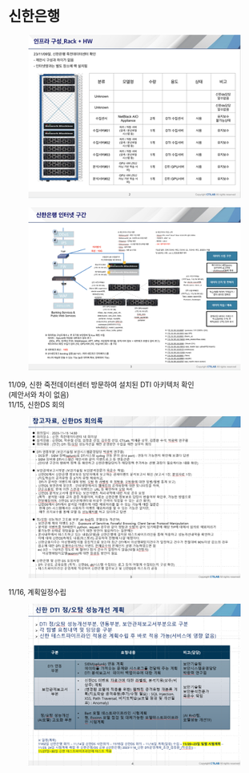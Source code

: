 # 신한은행

<figure><img src="../../.gitbook/assets/image (17).png" alt=""><figcaption></figcaption></figure>



<figure><img src="../../.gitbook/assets/image (2).png" alt=""><figcaption></figcaption></figure>





11/09, 신한 죽전데이터센터 방문하여 설치된 DTI 아키텍처 확인 \
&#x20;         (제안서와 차이 없음) \
11/15, 신한DS 회의

<figure><img src="../../.gitbook/assets/image.png" alt=""><figcaption></figcaption></figure>

11/16, 계획일정수립

<figure><img src="../../.gitbook/assets/image (1).png" alt=""><figcaption></figcaption></figure>


